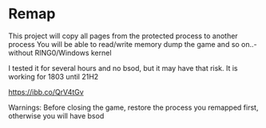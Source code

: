 # Remap

This project will copy all pages from the protected process to another process
You will be able to read/write memory dump the game and so on..- without RING0/Windows kernel

I tested it for several hours and no bsod, but it may have that risk.
It is working for 1803 until 21H2

https://ibb.co/QrV4tGv

Warnings:
    Before closing the game, restore the process you remapped first, otherwise you will have bsod

